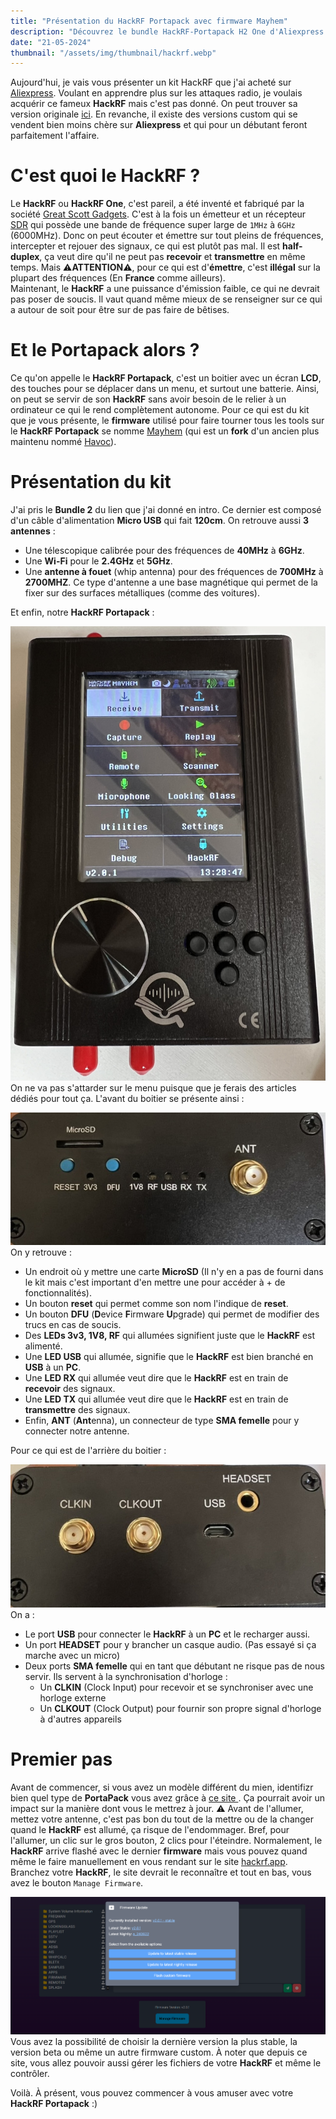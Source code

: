 ```yaml
---
title: "Présentation du HackRF Portapack avec firmware Mayhem"
description: "Découvrez le bundle HackRF-Portapack H2 One d'Aliexpress et son firmware Mayhem pour l'émission et la réception radio définie par logiciel."
date: "21-05-2024"
thumbnail: "/assets/img/thumbnail/hackrf.webp"
---
```

Aujourd'hui, je vais vous présenter un kit HackRF que j'ai acheté sur [Aliexpress](https://fr.aliexpress.com/item/4000247041639.html?spm=a2g0o.order_list.order_list_main.4.4c3f5e5bxHkKxh&gatewayAdapt=glo2fra).
Voulant en apprendre plus sur les attaques radio, je voulais acquérir ce fameux **HackRF** mais c'est pas donné. On peut trouver sa version originale [ici](https://www.passion-radio.fr/emetteur-sdr/hackrf-sdr-75.html).
En revanche, il existe des versions custom qui se vendent bien moins chère sur **Aliexpress** et qui pour un débutant feront parfaitement l'affaire. 


#  C'est quoi le HackRF ? 
Le **HackRF** ou **HackRF One**, c'est pareil, a été inventé et fabriqué par la société [Great Scott Gadgets](https://greatscottgadgets.com/). 
C'est à la fois un émetteur et un récepteur [SDR](../SDR/sdr.html) qui possède une bande de fréquence super large de `1MHz` à `6GHz` (6000MHz). 
Donc on peut écouter et émettre sur tout pleins de fréquences, intercepter et rejouer des signaux, ce qui est plutôt pas mal. Il est **half-duplex**, ça veut dire qu'il ne peut pas **recevoir** et **transmettre** en même temps. 
Mais ⚠️**ATTENTION**⚠️, pour ce qui est d'**émettre**, c'est **illégal** sur la plupart des fréquences (En **France** comme ailleurs).  
Maintenant, le **HackRF** a une puissance d'émission faible, ce qui ne devrait pas poser de soucis. Il vaut quand même mieux de se renseigner sur ce qui a autour de soit pour être sur de pas faire de bêtises.

#  Et le Portapack alors ? 
Ce qu'on appelle le **HackRF Portapack**, c'est un boitier avec un écran **LCD**, des touches pour se déplacer dans un menu, et surtout une batterie.  Ainsi, on peut se servir de son **HackRF** sans avoir besoin de le relier à un ordinateur ce qui le rend complètement autonome. Pour ce qui est du kit que je vous présente, le **firmware** utilisé pour faire tourner tous les tools sur le **HackRF Portapack** se nomme [Mayhem](https://github.com/portapack-mayhem/mayhem-firmware) (qui est un **fork** d'un ancien plus maintenu nommé [Havoc](https://github.com/furrtek/portapack-havoc/)).

#  Présentation du kit
J'ai pris le **Bundle 2** du lien que j'ai donné en intro. Ce dernier est composé d'un câble d'alimentation **Micro USB** qui fait **120cm**. 
On retrouve aussi **3 antennes** : 
- Une télescopique calibrée pour des fréquences de **40MHz** à **6GHz**.
- Une **Wi-Fi** pour le **2.4GHz** et **5GHz**.
- Une **antenne à fouet** (whip antenna) pour des fréquences de **700MHz** à **2700MHZ**. Ce type d'antenne a une base magnétique qui permet de la fixer sur des surfaces métalliques (comme des voitures).

Et enfin, notre **HackRF Portapack** :

![Ecran HackRF Portapack](../../../assets/img/pages/radio/hackrf/presentation/top.JPEG)
On ne va pas s'attarder sur le menu puisque que je ferais des articles dédiés pour tout ça. 
L'avant du boitier se présente ainsi :

![Panneau avant HackRF Portapack](../../../assets/img/pages/radio/hackrf/presentation/front.JPEG)
On y retrouve : 
- Un endroit où y mettre une carte **MicroSD** (Il n'y en a pas de fourni dans le kit mais c'est important d'en mettre une pour accéder à + de fonctionnalités).
- Un bouton **reset** qui permet comme son nom l'indique de **reset**. 
- Un bouton **DFU** (**D**evice **F**irmware **U**pgrade) qui permet de modifier des trucs en cas de soucis. 
- Des **LEDs 3v3, 1V8, RF** qui allumées signifient juste que le **HackRF** est alimenté.
- Une **LED USB** qui allumée, signifie que le **HackRF** est bien branché en **USB** à un **PC**.
- Une **LED RX** qui allumée veut dire que le **HackRF** est en train de **recevoir** des signaux. 
- Une **LED TX** qui allumée veut dire que le **HackRF** est en train de **transmettre** des signaux. 
- Enfin, **ANT** (**Ant**enna), un connecteur de type **SMA femelle** pour y connecter notre antenne.

Pour ce qui est de l'arrière du boitier : 

![Panneau arrière HackRF Portapack](../../../assets/img/pages/radio/hackrf/presentation/back.JPEG)
On a : 
- Le port **USB** pour connecter le **HackRF** à un **PC** et le recharger aussi.
- Un port **HEADSET** pour y brancher un casque audio. (Pas essayé si ça marche avec un micro)
- Deux ports **SMA femelle** qui en tant que débutant ne risque pas de nous servir. Ils servent à la synchronisation d'horloge : 
  - Un **CLKIN** (Clock Input) pour recevoir et se synchroniser avec une horloge externe
  - Un **CLKOUT** (Clock Output) pour fournir son propre signal d'horloge à d'autres appareils

# Premier pas
Avant de commencer, si vous avez un modèle différent du mien, identifizr bien quel type de **PortaPack** vous avez grâce à [ce site ](https://github.com/portapack-mayhem/mayhem-firmware/wiki/PortaPack-Versions). Ça pourrait avoir un impact sur la manière dont vous le mettrez à jour. 
⚠️ Avant de l'allumer, mettez votre antenne, c'est pas bon du tout de la mettre ou de la changer quand le **HackRF** est allumé, ça risque de l'endommager.
Bref, pour l'allumer, un clic sur le gros bouton, 2 clics pour l'éteindre.
Normalement, le **HackRF** arrive flashé avec le dernier **firmware** mais vous pouvez quand même le faire manuellement en vous rendant sur le site [hackrf.app](https://hackrf.app/). Branchez votre **HackRF**, le site devrait le reconnaître et tout en bas, vous avez le bouton `Manage Firmware`.

![HackRF App](../../../assets/img/pages/radio/hackrf/presentation/hackrfapp.png)
Vous avez la possibilité de choisir la dernière version la plus stable, la version beta ou même un autre firmware custom.
À noter que depuis ce site, vous allez pouvoir aussi gérer les fichiers de votre **HackRF** et même le contrôler.

Voilà. À présent, vous pouvez commencer à vous amuser avec votre **HackRF Portapack** :)